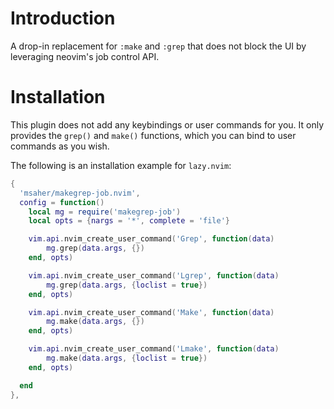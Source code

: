# Introduction

A drop-in replacement for `:make` and `:grep` that does not block the UI by
leveraging neovim's job control API.

# Installation

This plugin does not add any keybindings or user commands for you. It only
provides the `grep()` and `make()` functions, which you can bind to user
commands as you wish.

The following is an installation example for `lazy.nvim`:


```lua
{
  'msaher/makegrep-job.nvim',
  config = function()
    local mg = require('makegrep-job')
    local opts = {nargs = '*', complete = 'file'}

    vim.api.nvim_create_user_command('Grep', function(data)
        mg.grep(data.args, {})
    end, opts)

    vim.api.nvim_create_user_command('Lgrep', function(data)
        mg.grep(data.args, {loclist = true})
    end, opts)

    vim.api.nvim_create_user_command('Make', function(data)
        mg.make(data.args, {})
    end, opts)

    vim.api.nvim_create_user_command('Lmake', function(data)
        mg.make(data.args, {loclist = true})
    end, opts)

  end
},
```
